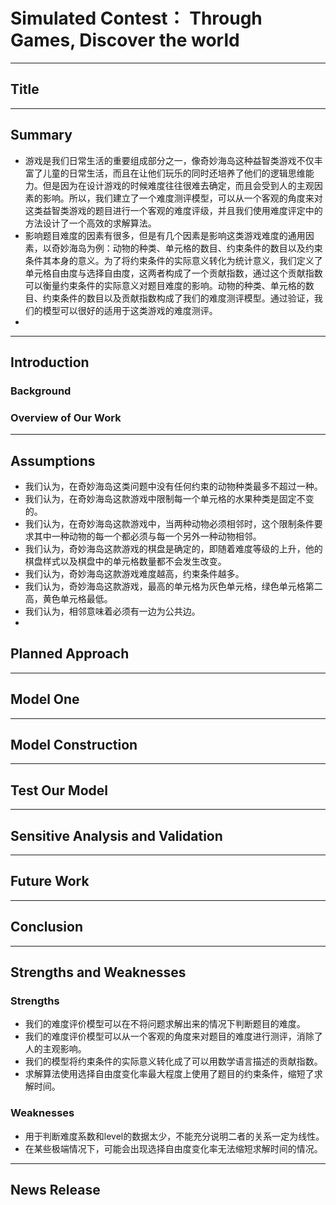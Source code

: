 # Simulated Contest： Through Games, Discover the world

---

## Title

---

## Summary
*  游戏是我们日常生活的重要组成部分之一，像奇妙海岛这种益智类游戏不仅丰富了儿童的日常生活，而且在让他们玩乐的同时还培养了他们的逻辑思维能力。但是因为在设计游戏的时候难度往往很难去确定，而且会受到人的主观因素的影响。所以，我们建立了一个难度测评模型，可以从一个客观的角度来对这类益智类游戏的题目进行一个客观的难度评级，并且我们使用难度评定中的方法设计了一个高效的求解算法。
* 影响题目难度的因素有很多，但是有几个因素是影响这类游戏难度的通用因素，以奇妙海岛为例：动物的种类、单元格的数目、约束条件的数目以及约束条件其本身的意义。为了将约束条件的实际意义转化为统计意义，我们定义了单元格自由度与选择自由度，这两者构成了一个贡献指数，通过这个贡献指数可以衡量约束条件的实际意义对题目难度的影响。动物的种类、单元格的数目、约束条件的数目以及贡献指数构成了我们的难度测评模型。通过验证，我们的模型可以很好的适用于这类游戏的难度测评。
* 
---

## Introduction

### Background

### Overview of Our Work

---

## Assumptions

* 我们认为，在奇妙海岛这类问题中没有任何约束的动物种类最多不超过一种。
* 我们认为，在奇妙海岛这款游戏中限制每一个单元格的水果种类是固定不变的。
* 我们认为，在奇妙海岛这款游戏中，当两种动物必须相邻时，这个限制条件要求其中一种动物的每一个都必须与每一个另外一种动物相邻。
* 我们认为，奇妙海岛这款游戏的棋盘是确定的，即随着难度等级的上升，他的棋盘样式以及棋盘中的单元格数量都不会发生改变。
* 我们认为，奇妙海岛这款游戏难度越高，约束条件越多。
* 我们认为，奇妙海岛这款游戏，最高的单元格为灰色单元格，绿色单元格第二高，黄色单元格最低。
* 我们认为，相邻意味着必须有一边为公共边。
* 
## Planned Approach

---

## Model One

---

## Model Construction

---

## Test Our Model

---

## Sensitive Analysis and Validation

---

## Future Work

---

## Conclusion

---

## Strengths and Weaknesses

### Strengths
* 我们的难度评价模型可以在不将问题求解出来的情况下判断题目的难度。
* 我们的难度评价模型可以从一个客观的角度来对题目的难度进行测评，消除了人的主观影响。
* 我们的模型将约束条件的实际意义转化成了可以用数学语言描述的贡献指数。
* 求解算法使用选择自由度变化率最大程度上使用了题目的约束条件，缩短了求解时间。

### Weaknesses
* 用于判断难度系数和level的数据太少，不能充分说明二者的关系一定为线性。
* 在某些极端情况下，可能会出现选择自由度变化率无法缩短求解时间的情况。
---

## News Release
